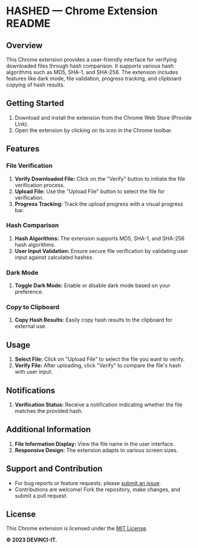 # HASHED — Chrome Extension README

## Overview
This Chrome extension provides a user-friendly interface for verifying downloaded files through hash comparison. It supports various hash algorithms such as MD5, SHA-1, and SHA-256. The extension includes features like dark mode, file validation, progress tracking, and clipboard copying of hash results.

## Getting Started
1. Download and install the extension from the Chrome Web Store (Provide Link).
2. Open the extension by clicking on its icon in the Chrome toolbar.

## Features
### File Verification
1. **Verify Downloaded File:** Click on the "Verify" button to initiate the file verification process.
2. **Upload File:** Use the "Upload File" button to select the file for verification.
3. **Progress Tracking:** Track the upload progress with a visual progress bar.

### Hash Comparison
1. **Hash Algorithms:** The extension supports MD5, SHA-1, and SHA-256 hash algorithms.
2. **User Input Validation:** Ensure secure file verification by validating user input against calculated hashes.

### Dark Mode
1. **Toggle Dark Mode:** Enable or disable dark mode based on your preference.

### Copy to Clipboard
1. **Copy Hash Results:** Easily copy hash results to the clipboard for external use.

## Usage
1. **Select File:** Click on "Upload File" to select the file you want to verify.
2. **Verify File:** After uploading, click "Verify" to compare the file's hash with user input.

## Notifications
1. **Verification Status:** Receive a notification indicating whether the file matches the provided hash.

## Additional Information
1. **File Information Display:** View the file name in the user interface.
2. **Responsive Design:** The extension adapts to various screen sizes.

## Support and Contribution
- For bug reports or feature requests, please [submit an issue](https://github.com/yourusername/yourproject/issues).
- Contributions are welcome! Fork the repository, make changes, and submit a pull request.

## License
This Chrome extension is licensed under the [MIT License](LICENSE).

**© 2023 DEVINCI-IT.**